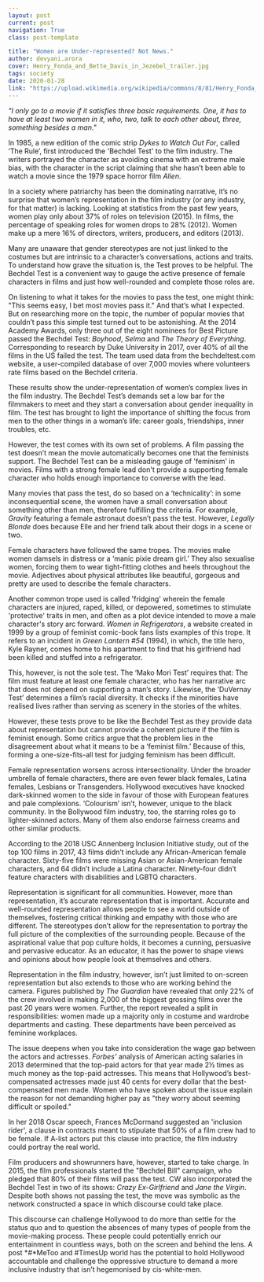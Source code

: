 ```yaml
---
layout: post
current: post
navigation: True
class: post-template

title: "Women are Under-represented? Not News."
author: devyani.arora
cover: Henry_Fonda_and_Bette_Davis_in_Jezebel_trailer.jpg
tags: society
date: 2020-01-28
link: "https://upload.wikimedia.org/wikipedia/commons/8/81/Henry_Fonda_and_Bette_Davis_in_Jezebel_trailer.jpg"
---
```

*"I only go to a movie if it satisfies three basic requirements. One, it has to have at least two women in it, who, two, talk to each other about, three, something besides a man."*

In 1985, a new edition of the comic strip *Dykes to Watch Out For*, called ‘The Rule’, first introduced the 'Bechdel Test' to the film industry. The writers portrayed the character as avoiding cinema with an extreme male bias, with the character in the script claiming that she hasn’t been able to watch a movie since the 1979 space horror film *Alien*.

In a society where patriarchy has been the dominating narrative, it’s no surprise that women’s representation in the film industry (or any industry, for that matter) is lacking. Looking at statistics from the past few years, women play only about 37% of roles on television (2015). In films, the percentage of speaking roles for women drops to 28% (2012). Women make up a mere 16% of directors, writers, producers, and editors (2013).

Many are unaware that gender stereotypes are not just linked to the costumes but are intrinsic to a character’s conversations, actions and traits. To understand how grave the situation is, the Test proves to be helpful. The Bechdel Test is a convenient way to gauge the active presence of female characters in films and just how well-rounded and complete those roles are.

On listening to what it takes for the movies to pass the test, one might think: "This seems easy, I bet most movies pass it." And that’s what I expected. But on researching more on the topic, the number of popular movies that couldn’t pass this simple test turned out to be astonishing. At the 2014 Academy Awards, only three out of the eight nominees for Best Picture passed the Bechdel Test: *Boyhood*, *Selma* and *The Theory of Everything*. Corresponding to research by Duke University in 2017, over 40% of all the films in the US failed the test. The team used data from the bechdeltest.com website, a user-compiled database of over 7,000 movies where volunteers rate films based on the Bechdel criteria.

These results show the under-representation of women’s complex lives in the film industry. The Bechdel Test’s demands set a low bar for the filmmakers to meet and they start a conversation about gender inequality in film. The test has brought to light the importance of shifting the focus from men to the other things in a woman’s life: career goals, friendships, inner troubles, etc.

However, the test comes with its own set of problems. A film passing the test doesn’t mean the movie automatically becomes one that the feminists support. The Bechdel Test can be a misleading gauge of 'feminism' in movies. Films with a strong female lead don't provide a supporting female character who holds enough importance to converse with the lead.

Many movies that pass the test, do so based on a ‘technicality’: in some inconsequential scene, the women have a small conversation about something other than men, therefore fulfilling the criteria. For example, *Gravity* featuring a female astronaut doesn’t pass the test. However, *Legally Blonde* does because Elle and her friend talk about their dogs in a scene or two.

Female characters have followed the same tropes. The movies make women damsels in distress or a ‘manic pixie dream girl.’ They also sexualise women, forcing them to wear tight-fitting clothes and heels throughout the movie. Adjectives about physical attributes like beautiful, gorgeous and pretty are used to describe the female characters.

Another common trope used is called 'fridging' wherein the female characters are injured, raped, killed, or depowered, sometimes to stimulate 'protective' traits in men, and often as a plot device intended to move a male character's story arc forward. *Women in Refrigerators*, a website created in 1999 by a group of feminist comic-book fans lists examples of this trope. It refers to an incident in *Green Lantern #54* (1994), in which, the title hero, Kyle Rayner, comes home to his apartment to find that his girlfriend had been killed and stuffed into a refrigerator.

This, however, is not the sole test. The ‘Mako Mori Test’ requires that: The film must feature at least one female character, who has her narrative arc that does not depend on supporting a man’s story. Likewise, the ‘DuVernay Test’ determines a film’s racial diversity. It checks if the minorities have realised lives rather than serving as scenery in the stories of the whites.

However, these tests prove to be like the Bechdel Test as they provide data about representation but cannot provide a coherent picture if the film is feminist enough. Some critics argue that the problem lies in the disagreement about what it means to be a ‘feminist film.’ Because of this, forming a one-size-fits-all test for judging feminism has been difficult.

Female representation worsens across intersectionality. Under the broader umbrella of female characters, there are even fewer black females, Latina females, Lesbians or Transgenders. Hollywood executives have knocked dark-skinned women to the side in favour of those with European features and pale complexions. ‘Colourism’ isn’t, however, unique to the black community. In the Bollywood film industry, too, the starring roles go to lighter-skinned actors. Many of them also endorse fairness creams and other similar products.

According to the 2018 USC Annenberg Inclusion Initiative study, out of the top 100 films in 2017, 43 films didn’t include any African-American female character. Sixty-five films were missing Asian or Asian-American female characters, and 64 didn’t include a Latina character. Ninety-four didn’t feature characters with disabilities and LGBTQ characters.

Representation is significant for all communities. However, more than representation, it’s accurate representation that is important. Accurate and well-rounded representation allows people to see a world outside of themselves, fostering critical thinking and empathy with those who are different. The stereotypes don’t allow for the representation to portray the full picture of the complexities of the surrounding people. Because of the aspirational value that pop culture holds, it becomes a cunning, persuasive and pervasive educator. As an educator, it has the power to shape views and opinions about how people look at themselves and others.

Representation in the film industry, however, isn’t just limited to on-screen representation but also extends to those who are working behind the camera. Figures published by *The Guardian* have revealed that only 22% of the crew involved in making 2,000 of the biggest grossing films over the past 20 years were women. Further, the report revealed a split in responsibilities: women made up a majority only in costume and wardrobe departments and casting. These departments have been perceived as feminine workplaces.

The issue deepens when you take into consideration the wage gap between the actors and actresses. *Forbes’* analysis of American acting salaries in 2013 determined that the top-paid actors for that year made 2½ times as much money as the top-paid actresses. This means that Hollywood’s best-compensated actresses made just 40 cents for every dollar that the best-compensated men made. Women who have spoken about the issue explain the reason for not demanding higher pay as "they worry about seeming difficult or spoiled."

In her 2018 Oscar speech, Frances McDormand suggested an 'inclusion rider', a clause in contracts meant to stipulate that 50% of a film crew had to be female. If A-list actors put this clause into practice, the film industry could portray the real world.

Film producers and showrunners have, however, started to take charge. In 2015, the film professionals started the "Bechdel Bill" campaign, who pledged that 80% of their films will pass the test. CW also incorporated the Bechdel Test in two of its shows: *Crazy Ex-Girlfriend* and *Jane the Virgin*. Despite both shows not passing the test, the move was symbolic as the network constructed a space in which discourse could take place.

This discourse can challenge Hollywood to do more than settle for the status quo and to question the absences of many types of people from the movie-making process. These people could potentially enrich our entertainment in countless ways, both on the screen and behind the lens. A post *#*MeToo and #TimesUp world has the potential to hold Hollywood accountable and challenge the oppressive structure to demand a more inclusive industry that isn’t hegemonised by cis-white-men.
